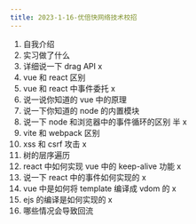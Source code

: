 ```yaml
---
title: 2023-1-16-优倍快网络技术校招
---
```


1. 自我介绍
2. 实习做了什么
3. 详细说一下 drag API x
4. vue 和 react 区别
5. vue 和 react 中事件委托 x
6. 说一说你知道的 vue 中的原理
7. 说一下你知道的 node 的内置模块
8. 说一下 node 和浏览器中的事件循环的区别 半 x
9. vite 和 webpack 区别
10. xss 和 csrf 攻击 x
11. 树的层序遍历
12. react 中如何实现 vue 中的 keep-alive 功能 x
13. 说一下 react 中的事件如何实现的 x
14. vue 中是如何将 template 编译成 vdom 的 x
15. ejs 的编译是如何实现的 x
16. 哪些情况会导致回流
